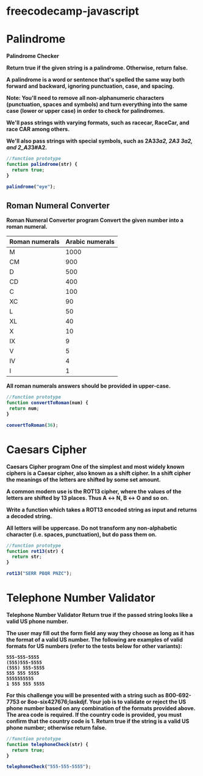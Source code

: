 # freecodecamp-javascript
# Palindrome
<b>Palindrome Checker

Return true if the given string is a palindrome. Otherwise, return false.

A palindrome is a word or sentence that's spelled the same way both forward and backward, ignoring punctuation, case, and spacing.

Note: You'll need to remove all non-alphanumeric characters (punctuation, spaces and symbols) and turn everything into the same case (lower or upper case) in order to check for palindromes.

We'll pass strings with varying formats, such as racecar, RaceCar, and race CAR among others.

We'll also pass strings with special symbols, such as 2A3*3a2, 2A3 3a2, and 2_A3*3#A2.
``` javascript
//function prototype
function palindrome(str) {
  return true;
}

palindrome("eye");
```

## Roman Numeral Converter
<b>Roman Numeral Converter program
Convert the given number into a roman numeral.

|Roman numerals | Arabic numerals |
| --- | --- |
| M	  | 1000 |
|CM   |  900 |
|D    |  500 |
|CD   |  400 |
|C    |  100 |
|XC   |  90  |
|L    |  50  |
|XL   |  40  |
|X    |  10  |
|IX   |  9   |
|V    |  5   |
|IV   |  4   |
|I    |  1   |


All roman numerals answers should be provided in upper-case.
```javascript
//function prototype
function convertToRoman(num) {
 return num;
}

convertToRoman(36);
```

# Caesars Cipher

<b>Caesars Cipher program
One of the simplest and most widely known ciphers is a Caesar cipher, also known as a shift cipher. In a shift cipher the meanings of the letters are shifted by some set amount.

A common modern use is the ROT13 cipher, where the values of the letters are shifted by 13 places. Thus A ↔ N, B ↔ O and so on.

Write a function which takes a ROT13 encoded string as input and returns a decoded string.

All letters will be uppercase. Do not transform any non-alphabetic character (i.e. spaces, punctuation), but do pass them on.

```javascript
//function prototype
function rot13(str) {
  return str;
}

rot13("SERR PBQR PNZC");
```

# Telephone Number Validator
<b> Telephone Number Validator
Return true if the passed string looks like a valid US phone number.

The user may fill out the form field any way they choose as long as it has the format of a valid US number. The following are examples of valid formats for US numbers (refer to the tests below for other variants):

```
555-555-5555
(555)555-5555
(555) 555-5555
555 555 5555
5555555555
1 555 555 5555

```
For this challenge you will be presented with a string such as 800-692-7753 or 8oo-six427676;laskdjf. Your job is to validate or reject the US phone number based on any combination of the formats provided above. The area code is required. If the country code is provided, you must confirm that the country code is 1. Return true if the string is a valid US phone number; otherwise return false.

``` javascript
//function prototype
function telephoneCheck(str) {
  return true;
}

telephoneCheck("555-555-5555");
```
